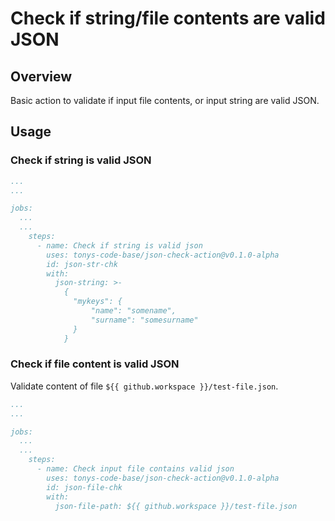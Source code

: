 # Check if string/file contents are valid JSON

## Overview

Basic action to validate if input file contents, or input string are valid JSON.

## Usage

### Check if string is valid JSON

```yaml
...
...

jobs:
  ...
  ...
    steps:
      - name: Check if string is valid json
        uses: tonys-code-base/json-check-action@v0.1.0-alpha
        id: json-str-chk
        with:
          json-string: >-
            {
              "mykeys": {
                  "name": "somename",
                  "surname": "somesurname"
              }
            }
```



### Check if file content is valid JSON

Validate content of file `${{ github.workspace }}/test-file.json`.

```yaml
...
...

jobs:
  ...
  ...
    steps:
      - name: Check input file contains valid json
        uses: tonys-code-base/json-check-action@v0.1.0-alpha
        id: json-file-chk
        with:
          json-file-path: ${{ github.workspace }}/test-file.json
```

